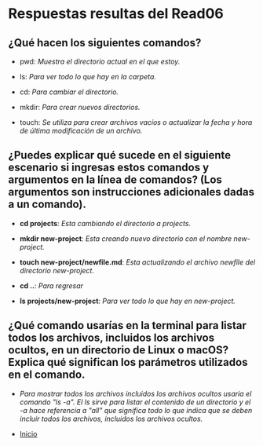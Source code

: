 # Respuestas resultas del Read06

## ¿Qué hacen los siguientes comandos?

- pwd: *Muestra el directorio actual en el que estoy.*

- ls: *Para ver todo lo que hay en la carpeta.*

- cd: *Para cambiar el directorio.*

- mkdir: *Para crear nuevos directorios.*

- touch: *Se utiliza para crear archivos vacíos o actualizar la fecha y hora de última modificación de un archivo.*

## ¿Puedes explicar qué sucede en el siguiente escenario si ingresas estos comandos y argumentos en la línea de comandos? (Los argumentos son instrucciones adicionales dadas a un comando).

- **cd projects**: *Esta cambiando el directorio a projects.*

- **mkdir new-project**: *Esta creando nuevo directorio con el nombre new-project.*

- **touch new-project/newfile.md**: *Esta actualizando el archivo newfile del directorio new-project.*

- **cd ..**: *Para regresar*

- **ls projects/new-project**: *Para ver todo lo que hay en new-project.*

## ¿Qué comando usarías en la terminal para listar todos los archivos, incluidos los archivos ocultos, en un directorio de Linux o macOS? Explica qué significan los parámetros utilizados en el comando.

- *Para mostrar todos los archivos incluidos los archivos ocultos usaria el comando "ls -a". El ls sirve para listar el contenido de un directorio y el -a hace referencia a "all" que significa todo lo que indica que se deben incluir todos los archivos, incluidos los archivos ocultos.*


- [Inicio](https://github.com/HansellT/reading-notes/blob/main/README.md)